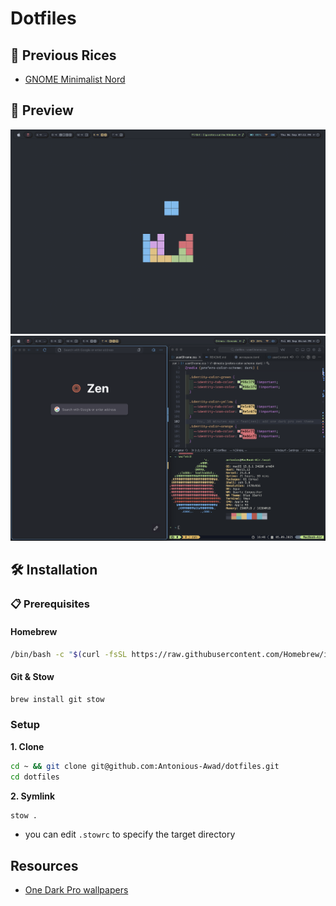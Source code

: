# Dotfiles

## 🍚 Previous Rices

- [GNOME Minimalist Nord](https://github.com/Antonious-Awad/dotfiles/tree/d4a20b4946fda98937234c7b71c07bec45b0e93c)

## 📸 Preview

![preview](./assets/preview.png)
![preview2](./assets/preview02.png)

## 🛠️ Installation

### 📋 Prerequisites

#### Homebrew

```bash
/bin/bash -c "$(curl -fsSL https://raw.githubusercontent.com/Homebrew/install/HEAD/install.sh)"
```

#### Git & Stow

```bash
brew install git stow
```

### Setup

**1. Clone**

```bash
cd ~ && git clone git@github.com:Antonious-Awad/dotfiles.git
cd dotfiles
```

**2. Symlink**

```bash
stow .
```

- you can edit `.stowrc` to specify the target directory

## Resources

- [One Dark Pro wallpapers](https://github.com/Narmis-E/onedark-wallpapers)
